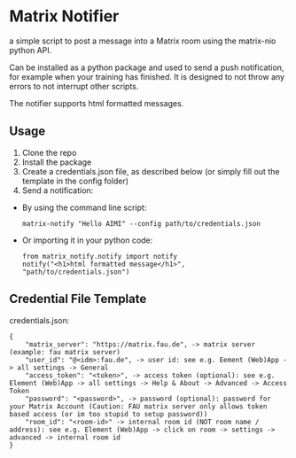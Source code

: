 # Matrix Notifier

a simple script to post a message into a Matrix room using the matrix-nio python API.

Can be installed as a python package and used to send a push notification, for example when your training has finished. It is designed to not throw any errors to not interrupt other scripts.

The notifier supports html formatted messages.


## Usage
 1. Clone the repo
 2. Install the package
 3. Create a credentials.json file, as described below (or simply fill out the template in the config folder)
 4. Send a notification:
 - By using the command line script:
    ```
    matrix-notify "Hello AIMI" --config path/to/credentials.json
    ```

 - Or importing it in your python code:
    ```
    from matrix_notify.notify import notify
    notify("<h1>html formatted message</h1>", "path/to/credentials.json")
    ```


## Credential File Template

credentials.json:
```
{
    "matrix_server": "https://matrix.fau.de", -> matrix server (example: fau matrix server)
    "user_id": "@<idm>:fau.de", -> user id: see e.g. Eement (Web)App -> all settings -> General
    "access_token": "<token>", -> access token (optional): see e.g. Element (Web)App -> all settings -> Help & About -> Advanced -> Access Token
    "password": "<password>", -> password (optional): password for your Matrix Account (Caution: FAU matrix server only allows token based access (or im too stupid to setup password))
    "room_id": "<room-id>" -> internal room id (NOT room name / address): see e.g. Element (Web)App -> click on room -> settings -> advanced -> internal room id
}
```